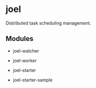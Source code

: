 # joel
Distributed task scheduling management.


## Modules

- joel-watcher

- joel-worker

- joel-starter

- joel-starter-sample